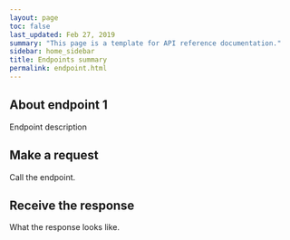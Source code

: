 ```yaml
---
layout: page
toc: false
last_updated: Feb 27, 2019
summary: "This page is a template for API reference documentation."
sidebar: home_sidebar
title: Endpoints summary
permalink: endpoint.html
---
```


## About endpoint 1

Endpoint description


## Make a request

Call the endpoint.

## Receive the response

What the response looks like.
